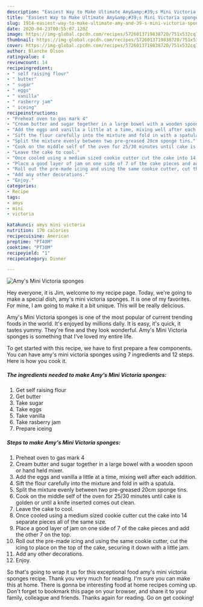 ```yaml
---
description: "Easiest Way to Make Ultimate Amy&amp;#39;s Mini Victoria sponges"
title: "Easiest Way to Make Ultimate Amy&amp;#39;s Mini Victoria sponges"
slug: 1914-easiest-way-to-make-ultimate-amy-and-39-s-mini-victoria-sponges
date: 2020-04-23T00:55:07.120Z
image: https://img-global.cpcdn.com/recipes/5726013719838720/751x532cq70/amys-mini-victoria-sponges-recipe-main-photo.jpg
thumbnail: https://img-global.cpcdn.com/recipes/5726013719838720/751x532cq70/amys-mini-victoria-sponges-recipe-main-photo.jpg
cover: https://img-global.cpcdn.com/recipes/5726013719838720/751x532cq70/amys-mini-victoria-sponges-recipe-main-photo.jpg
author: Blanche Olson
ratingvalue: 4
reviewcount: 14
recipeingredient:
- " self raising flour"
- " butter"
- " sugar"
- " eggs"
- " vanilla"
- " rasberry jam"
- " iceing"
recipeinstructions:
- "Preheat oven to gas mark 4"
- "Cream butter and sugar together in a large bowel with a wooden spoon or hand held mixer."
- "Add the eggs and vanilla a little at a time, mixing well after each addition."
- "Sift the flour carefully into the mixture and fold in with a spatula."
- "Split the mixture evenly between two pre-greased 20cm sponge tins."
- "Cook on the middle self of the oven for 25/30 minutes until cake is golden or until a knife inserted comes out clean."
- "Leave the cake to cool."
- "Once cooled using a medium sized cookie cutter cut the cake into 14 separate pieces all of the same size."
- "Place a good layer of jam on one side of 7 of the cake pieces and add the other 7 on the top."
- "Roll out the pre-made icing and using the same cookie cutter, cut the icing to place on the top of the cake, securing it down with a little jam."
- "Add any other decorations."
- "Enjoy."
categories:
- Recipe
tags:
- amys
- mini
- victoria

katakunci: amys mini victoria 
nutrition: 170 calories
recipecuisine: American
preptime: "PT40M"
cooktime: "PT30M"
recipeyield: "1"
recipecategory: Dinner

---
```



![Amy&#39;s Mini Victoria sponges](https://img-global.cpcdn.com/recipes/5726013719838720/751x532cq70/amys-mini-victoria-sponges-recipe-main-photo.jpg)

Hey everyone, it is Jim, welcome to my recipe page. Today, we're going to make a special dish, amy&#39;s mini victoria sponges. It is one of my favorites. For mine, I am going to make it a bit unique. This will be really delicious.



Amy&#39;s Mini Victoria sponges is one of the most popular of current trending foods in the world. It's enjoyed by millions daily. It is easy, it's quick, it tastes yummy. They're fine and they look wonderful. Amy&#39;s Mini Victoria sponges is something that I've loved my entire life.


To get started with this recipe, we have to first prepare a few components. You can have amy&#39;s mini victoria sponges using 7 ingredients and 12 steps. Here is how you cook it.

<!--inarticleads1-->

##### The ingredients needed to make Amy&#39;s Mini Victoria sponges:

1. Get  self raising flour
1. Get  butter
1. Take  sugar
1. Take  eggs
1. Take  vanilla
1. Take  rasberry jam
1. Prepare  iceing




<!--inarticleads2-->

##### Steps to make Amy&#39;s Mini Victoria sponges:

1. Preheat oven to gas mark 4
1. Cream butter and sugar together in a large bowel with a wooden spoon or hand held mixer.
1. Add the eggs and vanilla a little at a time, mixing well after each addition.
1. Sift the flour carefully into the mixture and fold in with a spatula.
1. Split the mixture evenly between two pre-greased 20cm sponge tins.
1. Cook on the middle self of the oven for 25/30 minutes until cake is golden or until a knife inserted comes out clean.
1. Leave the cake to cool.
1. Once cooled using a medium sized cookie cutter cut the cake into 14 separate pieces all of the same size.
1. Place a good layer of jam on one side of 7 of the cake pieces and add the other 7 on the top.
1. Roll out the pre-made icing and using the same cookie cutter, cut the icing to place on the top of the cake, securing it down with a little jam.
1. Add any other decorations.
1. Enjoy.




So that's going to wrap it up for this exceptional food amy&#39;s mini victoria sponges recipe. Thank you very much for reading. I'm sure you can make this at home. There is gonna be interesting food at home recipes coming up. Don't forget to bookmark this page on your browser, and share it to your family, colleague and friends. Thanks again for reading. Go on get cooking!
